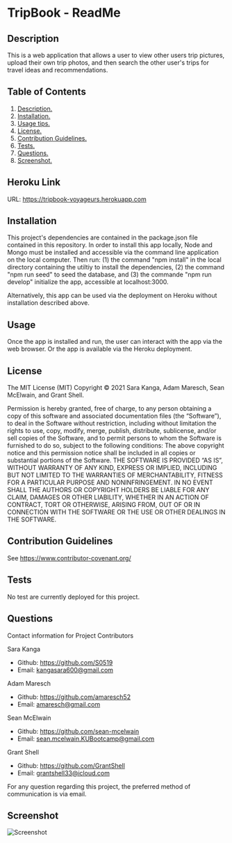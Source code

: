 # TripBook - ReadMe
<a name='description'></a>
 ## Description 
This is a web application that allows a user to view other users trip pictures, upload their own trip photos, and then search the other user's trips for travel ideas and recommendations.

## Table of Contents  
 1. [ Description. ](#description)  
 2. [ Installation. ](#installation)  
 3. [ Usage tips. ](#usage)   
 4. [ License. ](#license)  
 5. [ Contribution Guidelines. ](#contribution)  
 6. [ Tests. ](#tests)  
 7. [ Questions. ](#questions)  
 8. [ Screenshot. ](#screenshot) 

## Heroku Link
URL: https://tripbook-voyageurs.herokuapp.com

 <a name='installation'></a>
 ## Installation 
This project's dependencies are contained in the package.json file contained in this repository.  In order to install this app locally, Node and Mongo must be installed and accessible via the command line application on the local computer.  Then run: (1) the command "npm install" in the local directory containing the utiltiy to install the dependencies, (2) the command "npm run seed" to seed the database, and (3) the commande "npm run develop" initialize the app, accessible at localhost:3000. 

Alternatively, this app can be used via the deployment on Heroku without installation described above. 

 <a name='usage'></a>
 ## Usage 
Once the app is installed and run, the user can interact with the app via the web browser.  Or the app is available via the Heroku deployment. 

 <a name='license'></a>
 ## License 
The MIT License (MIT) 
 Copyright © 2021 Sara Kanga, Adam Maresch, Sean McElwain, and Grant Shell. 

Permission is hereby granted, free of charge, to any person obtaining a copy of this software and associated documentation files (the “Software”), to deal in the Software without restriction, including without limitation the rights to use, copy, modify, merge, publish, distribute, sublicense, and/or sell copies of the Software, and to permit persons to whom the Software is furnished to do so, subject to the following conditions: 
The above copyright notice and this permission notice shall be included in all copies or substantial portions of the Software. 
THE SOFTWARE IS PROVIDED “AS IS”, WITHOUT WARRANTY OF ANY KIND, EXPRESS OR IMPLIED, INCLUDING BUT NOT LIMITED TO THE WARRANTIES OF MERCHANTABILITY, FITNESS FOR A PARTICULAR PURPOSE AND NONINFRINGEMENT. IN NO EVENT SHALL THE AUTHORS OR COPYRIGHT HOLDERS BE LIABLE FOR ANY CLAIM, DAMAGES OR OTHER LIABILITY, WHETHER IN AN ACTION OF CONTRACT, TORT OR OTHERWISE, ARISING FROM, OUT OF OR IN CONNECTION WITH THE SOFTWARE OR THE USE OR OTHER DEALINGS IN THE SOFTWARE.

 <a name='contribution'></a>
 ## Contribution Guidelines 
See https://www.contributor-covenant.org/
 <a name='tests'></a>
 ## Tests 
No test are currently deployed for this project.


<a name='questions'></a>
 ## Questions 

Contact information for Project Contributors

Sara Kanga
- Github: https://github.com/S0519
- Email: kangasara600@gmail.com

Adam Maresch
- Github: https://github.com/amaresch52
- Email: amaresch@gmail.com

Sean McElwain
- Github: https://github.com/sean-mcelwain
- Email: sean.mcelwain.KUBootcamp@gmail.com

Grant Shell
- Github: https://github.com/GrantShell
- Email: grantshell33@icloud.com


For any question regarding this project, the preferred method of communication is via email. 

<a name='screenshot'></a>
 ## Screenshot 
![Screenshot](https://)
